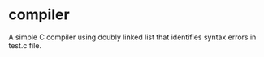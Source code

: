 # compiler

A simple C compiler using doubly linked list that identifies syntax errors in test.c file.
